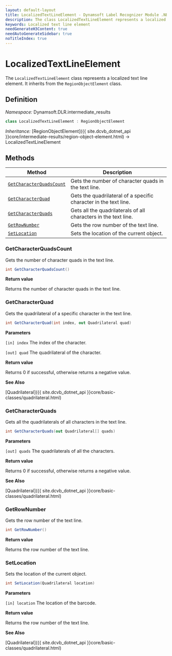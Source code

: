 ```yaml
---
layout: default-layout
title: LocalizedTextLineElement - Dynamsoft Label Recognizer Module .NET Edition API Reference
description: The class LocalizedTextLineElement represents a localized text line element for .NET Edition.
keywords: Localized text line element
needGenerateH3Content: true
needAutoGenerateSidebar: true
noTitleIndex: true
---
```


# LocalizedTextLineElement

The `LocalizedTextLineElement` class represents a localized text line element. It inherits from the `RegionObjectElement` class.

## Definition

*Namespace:* Dynamsoft.DLR.intermediate_results


```csharp
class LocalizedTextLineElement : RegionObjectElement
```

*Inheritance:* [RegionObjectElement]({{ site.dcvb_dotnet_api }}core/intermediate-results/region-object-element.html) -> LocalizedTextLineElement

## Methods

| Method               | Description |
|----------------------|-------------|
| [`GetCharacterQuadsCount`](#getcharacterquadscount) | Gets the number of character quads in the text line.|
| [`GetCharacterQuad`](#getcharacterquad) | Gets the quadrilateral of a specific character in the text line. |
| [`GetCharacterQuads`](#getcharacterquads) | Gets all the quadrilaterals of all characters in the text line. |
| [`GetRowNumber`](#getrownumber) | Gets the row number of the text line. |
| [`SetLocation`](#setlocation) | Sets the location of the current object. |

### GetCharacterQuadsCount

Gets the number of character quads in the text line.

```csharp
int GetCharacterQuadsCount()
```

**Return value**

Returns the number of character quads in the text line.

### GetCharacterQuad

Gets the quadrilateral of a specific character in the text line.

```csharp
int GetCharacterQuad(int index, out Quadrilateral quad)
```

**Parameters**

`[in] index` The index of the character.

`[out] quad` The quadrilateral of the character.

**Return value**

Returns 0 if successful, otherwise returns a negative value.

**See Also**

[Quadrilateral]({{ site.dcvb_dotnet_api }}core/basic-classes/quadrilateral.html)

### GetCharacterQuads

Gets all the quadrilaterals of all characters in the text line.

```csharp
int GetCharacterQuads(out Quadrilateral[] quads)
```

**Parameters**

`[out] quads` The quadrilaterals of all the characters.

**Return value**

Returns 0 if successful, otherwise returns a negative value.

**See Also**

[Quadrilateral]({{ site.dcvb_dotnet_api }}core/basic-classes/quadrilateral.html)

### GetRowNumber

Gets the row number of the text line.

```csharp
int GetRowNumber()
```

**Return value**

Returns the row number of the text line.

### SetLocation

Sets the location of the current object.

```csharp
int SetLocation(Quadrilateral location)
```

**Parameters**

`[in] location` The location of the barcode.

**Return value**

Returns the row number of the text line.

**See Also**

[Quadrilateral]({{ site.dcvb_dotnet_api }}core/basic-classes/quadrilateral.html)
